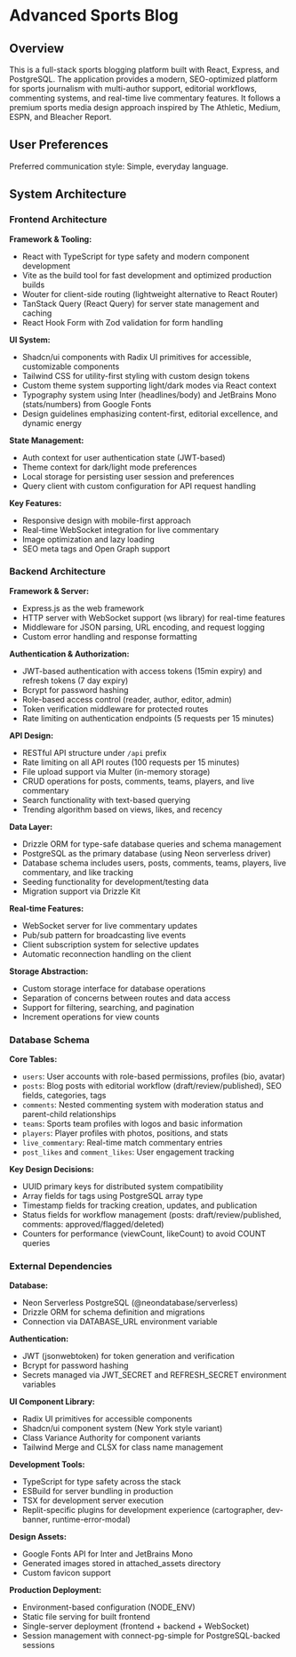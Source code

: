 # Advanced Sports Blog

## Overview

This is a full-stack sports blogging platform built with React, Express, and PostgreSQL. The application provides a modern, SEO-optimized platform for sports journalism with multi-author support, editorial workflows, commenting systems, and real-time live commentary features. It follows a premium sports media design approach inspired by The Athletic, Medium, ESPN, and Bleacher Report.

## User Preferences

Preferred communication style: Simple, everyday language.

## System Architecture

### Frontend Architecture

**Framework & Tooling:**
- React with TypeScript for type safety and modern component development
- Vite as the build tool for fast development and optimized production builds
- Wouter for client-side routing (lightweight alternative to React Router)
- TanStack Query (React Query) for server state management and caching
- React Hook Form with Zod validation for form handling

**UI System:**
- Shadcn/ui components with Radix UI primitives for accessible, customizable components
- Tailwind CSS for utility-first styling with custom design tokens
- Custom theme system supporting light/dark modes via React context
- Typography system using Inter (headlines/body) and JetBrains Mono (stats/numbers) from Google Fonts
- Design guidelines emphasizing content-first, editorial excellence, and dynamic energy

**State Management:**
- Auth context for user authentication state (JWT-based)
- Theme context for dark/light mode preferences
- Local storage for persisting user session and preferences
- Query client with custom configuration for API request handling

**Key Features:**
- Responsive design with mobile-first approach
- Real-time WebSocket integration for live commentary
- Image optimization and lazy loading
- SEO meta tags and Open Graph support

### Backend Architecture

**Framework & Server:**
- Express.js as the web framework
- HTTP server with WebSocket support (ws library) for real-time features
- Middleware for JSON parsing, URL encoding, and request logging
- Custom error handling and response formatting

**Authentication & Authorization:**
- JWT-based authentication with access tokens (15min expiry) and refresh tokens (7 day expiry)
- Bcrypt for password hashing
- Role-based access control (reader, author, editor, admin)
- Token verification middleware for protected routes
- Rate limiting on authentication endpoints (5 requests per 15 minutes)

**API Design:**
- RESTful API structure under `/api` prefix
- Rate limiting on all API routes (100 requests per 15 minutes)
- File upload support via Multer (in-memory storage)
- CRUD operations for posts, comments, teams, players, and live commentary
- Search functionality with text-based querying
- Trending algorithm based on views, likes, and recency

**Data Layer:**
- Drizzle ORM for type-safe database queries and schema management
- PostgreSQL as the primary database (using Neon serverless driver)
- Database schema includes users, posts, comments, teams, players, live commentary, and like tracking
- Seeding functionality for development/testing data
- Migration support via Drizzle Kit

**Real-time Features:**
- WebSocket server for live commentary updates
- Pub/sub pattern for broadcasting live events
- Client subscription system for selective updates
- Automatic reconnection handling on the client

**Storage Abstraction:**
- Custom storage interface for database operations
- Separation of concerns between routes and data access
- Support for filtering, searching, and pagination
- Increment operations for view counts

### Database Schema

**Core Tables:**
- `users`: User accounts with role-based permissions, profiles (bio, avatar)
- `posts`: Blog posts with editorial workflow (draft/review/published), SEO fields, categories, tags
- `comments`: Nested commenting system with moderation status and parent-child relationships
- `teams`: Sports team profiles with logos and basic information
- `players`: Player profiles with photos, positions, and stats
- `live_commentary`: Real-time match commentary entries
- `post_likes` and `comment_likes`: User engagement tracking

**Key Design Decisions:**
- UUID primary keys for distributed system compatibility
- Array fields for tags using PostgreSQL array type
- Timestamp fields for tracking creation, updates, and publication
- Status fields for workflow management (posts: draft/review/published, comments: approved/flagged/deleted)
- Counters for performance (viewCount, likeCount) to avoid COUNT queries

### External Dependencies

**Database:**
- Neon Serverless PostgreSQL (@neondatabase/serverless)
- Drizzle ORM for schema definition and migrations
- Connection via DATABASE_URL environment variable

**Authentication:**
- JWT (jsonwebtoken) for token generation and verification
- Bcrypt for password hashing
- Secrets managed via JWT_SECRET and REFRESH_SECRET environment variables

**UI Component Library:**
- Radix UI primitives for accessible components
- Shadcn/ui component system (New York style variant)
- Class Variance Authority for component variants
- Tailwind Merge and CLSX for class name management

**Development Tools:**
- TypeScript for type safety across the stack
- ESBuild for server bundling in production
- TSX for development server execution
- Replit-specific plugins for development experience (cartographer, dev-banner, runtime-error-modal)

**Design Assets:**
- Google Fonts API for Inter and JetBrains Mono
- Generated images stored in attached_assets directory
- Custom favicon support

**Production Deployment:**
- Environment-based configuration (NODE_ENV)
- Static file serving for built frontend
- Single-server deployment (frontend + backend + WebSocket)
- Session management with connect-pg-simple for PostgreSQL-backed sessions